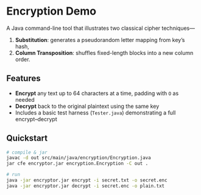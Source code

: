 # Encryption Demo

A Java command-line tool that illustrates two classical cipher techniques—  
1. **Substitution**: generates a pseudorandom letter mapping from key’s hash,  
2. **Column Transposition**: shuffles fixed-length blocks into a new column order.

## Features
- **Encrypt** any text up to 64 characters at a time, padding with `O` as needed  
- **Decrypt** back to the original plaintext using the same key  
- Includes a basic test harness (`Tester.java`) demonstrating a full encrypt–decrypt 

## Quickstart
```bash
# compile & jar
javac -d out src/main/java/encryption/Encryption.java
jar cfe encryptor.jar encryption.Encryption -C out .

# run
java -jar encryptor.jar encrypt -i secret.txt -o secret.enc
java -jar encryptor.jar decrypt -i secret.enc -o plain.txt
